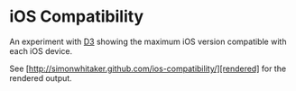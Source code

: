 # iOS Compatibility

An experiment with [D3][d3] showing the maximum iOS version compatible with
each iOS device. 

See [http://simonwhitaker.github.com/ios-compatibility/][rendered]
for the rendered output.

[d3]: http://d3js.org
[rendered]: http://simonwhitaker.github.com/ios-compatibility/
